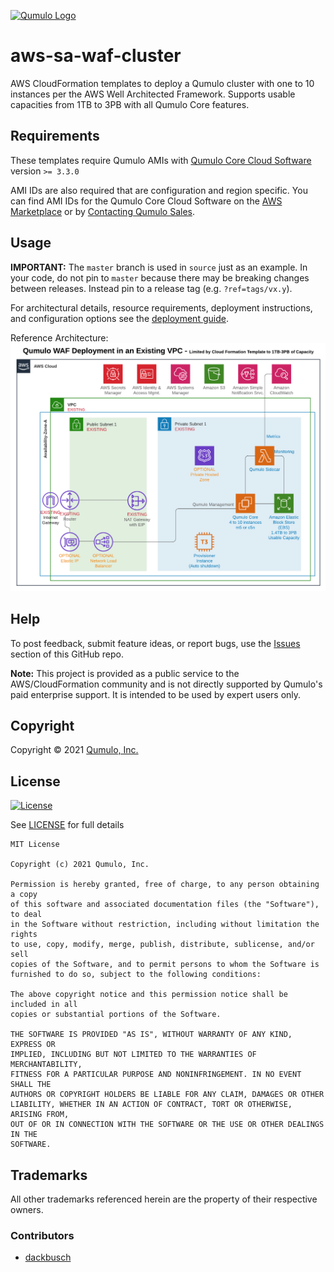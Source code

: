 [![Qumulo Logo](https://qumulo.com/wp-content/uploads/2021/06/CloudQ-Logo_OnLight.png)](http://qumulo.com)

# aws-sa-waf-cluster
AWS CloudFormation templates to deploy a Qumulo cluster with one to 10 instances per the AWS Well Architected Framework.
Supports usable capacities from 1TB to 3PB with all Qumulo Core features.

## Requirements

These templates require Qumulo AMIs with [Qumulo Core Cloud Software](https://qumulo.com/product/cloud-products/) version `>= 3.3.0`

AMI IDs are also required that are configuration and region specific.
You can find AMI IDs for the Qumulo Core Cloud Software on the [AWS Marketplace](https://aws.amazon.com/marketplace/search/results?x=0&y=0&searchTerms=qumulo)
or by [Contacting Qumulo Sales](http://discover.qumulo.com/cloud-calc-contact.html).

## Usage

**IMPORTANT:** The `master` branch is used in `source` just as an example. In your code, do not pin to `master` because there may be breaking changes between releases.
Instead pin to a release tag (e.g. `?ref=tags/vx.y`).

For architectural details, resource requirements, deployment instructions, and configuration options see the [deployment guide](./docs/aws-sa-waf-cluster.pdf).

Reference Architecture:
![Ref Arch](./docs/aws-sa-waf-cluster.png)

## Help

To post feedback, submit feature ideas, or report bugs, use the [Issues](https://github.com/Qumulo/terraform-aws-qumulo-cluster//issues) section of this GitHub repo.

__Note:__ This project is provided as a public service to the AWS/CloudFormation
community and is not directly supported by Qumulo's paid enterprise support. It is
intended to be used by expert users only.

## Copyright

Copyright © 2021 [Qumulo, Inc.](https://qumulo.com)

## License

[![License](https://img.shields.io/badge/license-MIT-green)](https://opensource.org/licenses/MIT)

See [LICENSE](LICENSE) for full details

    MIT License
    
    Copyright (c) 2021 Qumulo, Inc.
    
    Permission is hereby granted, free of charge, to any person obtaining a copy
    of this software and associated documentation files (the "Software"), to deal
    in the Software without restriction, including without limitation the rights
    to use, copy, modify, merge, publish, distribute, sublicense, and/or sell
    copies of the Software, and to permit persons to whom the Software is
    furnished to do so, subject to the following conditions:
    
    The above copyright notice and this permission notice shall be included in all
    copies or substantial portions of the Software.
    
    THE SOFTWARE IS PROVIDED "AS IS", WITHOUT WARRANTY OF ANY KIND, EXPRESS OR
    IMPLIED, INCLUDING BUT NOT LIMITED TO THE WARRANTIES OF MERCHANTABILITY,
    FITNESS FOR A PARTICULAR PURPOSE AND NONINFRINGEMENT. IN NO EVENT SHALL THE
    AUTHORS OR COPYRIGHT HOLDERS BE LIABLE FOR ANY CLAIM, DAMAGES OR OTHER
    LIABILITY, WHETHER IN AN ACTION OF CONTRACT, TORT OR OTHERWISE, ARISING FROM,
    OUT OF OR IN CONNECTION WITH THE SOFTWARE OR THE USE OR OTHER DEALINGS IN THE
    SOFTWARE.

## Trademarks

All other trademarks referenced herein are the property of their respective owners.

### Contributors

 - [dackbusch](https://github.com/dackbusch)
